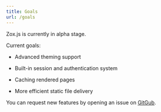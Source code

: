 ```yaml
---
title: Goals
url: /goals
---
```


Zox.js is currently in alpha stage.

Current goals:

- Advanced theming support

- Built-in session and authentication system

- Caching rendered pages

- More efficient static file delivery

You can request new features by opening an issue on [GitGub](https://github.com/zoxjs/zox/issues/new).
